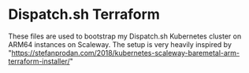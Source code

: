 Dispatch.sh Terraform
=====================

These files are used to bootstrap my Dispatch.sh Kubernetes cluster on ARM64 instances on Scaleway. The setup is very heavily inspired by "https://stefanprodan.com/2018/kubernetes-scaleway-baremetal-arm-terraform-installer/"